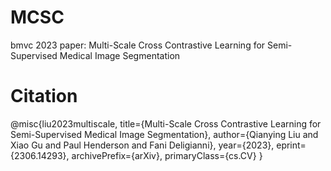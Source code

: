# MCSC
bmvc 2023 paper: Multi-Scale Cross Contrastive Learning for Semi-Supervised Medical Image Segmentation

# Citation
@misc{liu2023multiscale,
      title={Multi-Scale Cross Contrastive Learning for Semi-Supervised Medical Image Segmentation}, 
      author={Qianying Liu and Xiao Gu and Paul Henderson and Fani Deligianni},
      year={2023},
      eprint={2306.14293},
      archivePrefix={arXiv},
      primaryClass={cs.CV}
}
